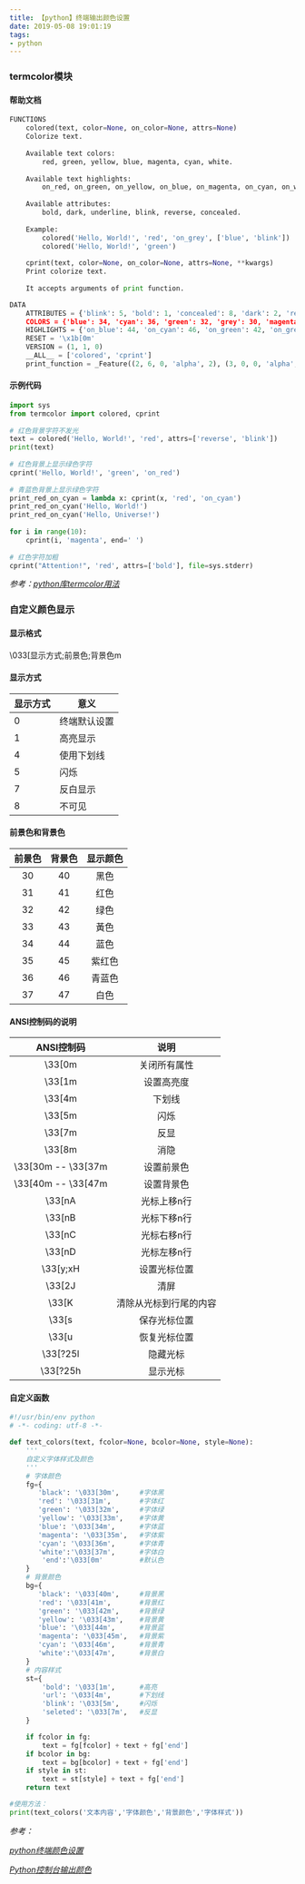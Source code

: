 ```yaml
---
title: 【python】终端输出颜色设置
date: 2019-05-08 19:01:19
tags:
- python
---
```


### termcolor模块

#### 帮助文档

```python
FUNCTIONS
    colored(text, color=None, on_color=None, attrs=None)
    Colorize text.
    
    Available text colors:
        red, green, yellow, blue, magenta, cyan, white.
    
    Available text highlights:
        on_red, on_green, on_yellow, on_blue, on_magenta, on_cyan, on_white.
    
    Available attributes:
        bold, dark, underline, blink, reverse, concealed.
    
    Example:
        colored('Hello, World!', 'red', 'on_grey', ['blue', 'blink'])
        colored('Hello, World!', 'green')
    
    cprint(text, color=None, on_color=None, attrs=None, **kwargs)
    Print colorize text.
    
    It accepts arguments of print function.

DATA
    ATTRIBUTES = {'blink': 5, 'bold': 1, 'concealed': 8, 'dark': 2, 'rever...
    COLORS = {'blue': 34, 'cyan': 36, 'green': 32, 'grey': 30, 'magenta': ...
    HIGHLIGHTS = {'on_blue': 44, 'on_cyan': 46, 'on_green': 42, 'on_grey':...
    RESET = '\x1b[0m'
    VERSION = (1, 1, 0)
    __ALL__ = ['colored', 'cprint']
    print_function = _Feature((2, 6, 0, 'alpha', 2), (3, 0, 0, 'alpha', 0)...
```

#### 示例代码

```python
import sys
from termcolor import colored, cprint
 
# 红色背景字符不发光
text = colored('Hello, World!', 'red', attrs=['reverse', 'blink'])
print(text)
 
# 红色背景上显示绿色字符
cprint('Hello, World!', 'green', 'on_red')
 
# 青蓝色背景上显示绿色字符
print_red_on_cyan = lambda x: cprint(x, 'red', 'on_cyan')
print_red_on_cyan('Hello, World!')
print_red_on_cyan('Hello, Universe!')
 
for i in range(10):
    cprint(i, 'magenta', end=' ')
 
# 红色字符加粗
cprint("Attention!", 'red', attrs=['bold'], file=sys.stderr)
```



*参考：[python库termcolor用法](https://www.cnblogs.com/everfight/p/python_termcolor.html)*



### 自定义颜色显示

#### 显示格式

\033[显示方式;前景色;背景色m

#### 显示方式

| 显示方式 | 意义         |
| -------- | ------------ |
| 0        | 终端默认设置 |
| 1        | 高亮显示     |
| 4        | 使用下划线   |
| 5        | 闪烁         |
| 7        | 反白显示     |
| 8        | 不可见       |

#### 前景色和背景色

| 前景色 | 背景色 | 显示颜色 |
| :----: | :----: | :------: |
|   30   |   40   |   黑色   |
|   31   |   41   |   红色   |
|   32   |   42   |   绿色   |
|   33   |   43   |   黃色   |
|   34   |   44   |   蓝色   |
|   35   |   45   |  紫红色  |
|   36   |   46   |  青蓝色  |
|   37   |   47   |   白色   |

#### ANSI控制码的说明 

|     ANSI控制码     |          说明          |
| :----------------: | :--------------------: |
|       \33[0m       |      关闭所有属性      |
|       \33[1m       |       设置高亮度       |
|       \33[4m       |         下划线         |
|       \33[5m       |          闪烁          |
|       \33[7m       |          反显          |
|       \33[8m       |          消隐          |
| \33[30m -- \33[37m |       设置前景色       |
| \33[40m -- \33[47m |       设置背景色       |
|       \33[nA       |      光标上移n行       |
|       \33[nB       |      光标下移n行       |
|       \33[nC       |      光标右移n行       |
|       \33[nD       |      光标左移n行       |
|      \33[y;xH      |      设置光标位置      |
|       \33[2J       |          清屏          |
|       \33[K        | 清除从光标到行尾的内容 |
|       \33[s        |      保存光标位置      |
|       \33[u        |      恢复光标位置      |
|      \33[?25l      |        隐藏光标        |
|      \33[?25h      |        显示光标        |

#### 自定义函数

```python
#!/usr/bin/env python
# -*- coding: utf-8 -*-

def text_colors(text, fcolor=None, bcolor=None, style=None):
    '''
    自定义字体样式及颜色
    '''
    # 字体颜色
    fg={
       'black': '\033[30m',     #字体黑
       'red': '\033[31m',       #字体红
       'green': '\033[32m',     #字体绿
       'yellow': '\033[33m',    #字体黄
       'blue': '\033[34m',      #字体蓝
       'magenta': '\033[35m',   #字体紫
       'cyan': '\033[36m',      #字体青
       'white':'\033[37m',      #字体白
        'end':'\033[0m'         #默认色
    }
    # 背景颜色
    bg={
       'black': '\033[40m',     #背景黑
       'red': '\033[41m',       #背景红
       'green': '\033[42m',     #背景绿
       'yellow': '\033[43m',    #背景黄
       'blue': '\033[44m',      #背景蓝
       'magenta': '\033[45m',   #背景紫
       'cyan': '\033[46m',      #背景青
       'white':'\033[47m',      #背景白
    }
    # 内容样式
    st={
        'bold': '\033[1m',      #高亮
        'url': '\033[4m',       #下划线
        'blink': '\033[5m',     #闪烁
        'seleted': '\033[7m',   #反显
    }

    if fcolor in fg:
        text = fg[fcolor] + text + fg['end']
    if bcolor in bg:
        text = bg[bcolor] + text + fg['end']
    if style in st:
        text = st[style] + text + fg['end']
    return text

#使用方法：
print(text_colors('文本内容','字体颜色','背景颜色','字体样式'))
```



*参考：*

*[python终端颜色设置](http://www.cnblogs.com/zhanmeiliang/p/5948947.html)*

*[Python控制台输出颜色](https://blog.csdn.net/qq_33282586/article/details/80637242)*

